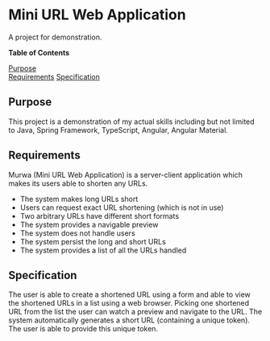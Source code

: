# Mini URL Web Application

A project for demonstration.

**Table of Contents**

[Purpose](#purpose)  
[Requirements](#requirements)
[Specification](#specification)

<a name="purpose"></a>
## Purpose

This project is a demonstration of my actual
skills including but not limited to Java, Spring Framework,
TypeScript, Angular, Angular Material.

<a name="requirements"></a>
## Requirements

Murwa (Mini URL Web Application) is a server-client
application which makes its users able to shorten any URLs.

* The system makes long URLs short
* Users can request exact URL shortening (which is not in use) 
* Two arbitrary URLs have different short formats
* The system provides a navigable preview
* The system does not handle users
* The system persist the long and short URLs
* The system provides a list of all the URLs handled

<a name="specification"></a>
## Specification

The user is able to create a shortened URL using a form and
able to view the shortened URLs in a list using a web browser.
Picking one shortened URL from the list the user can watch
a preview and navigate to the URL. The system automatically
generates a short URL (containing a unique token). The user
is able to provide this unique token.  

